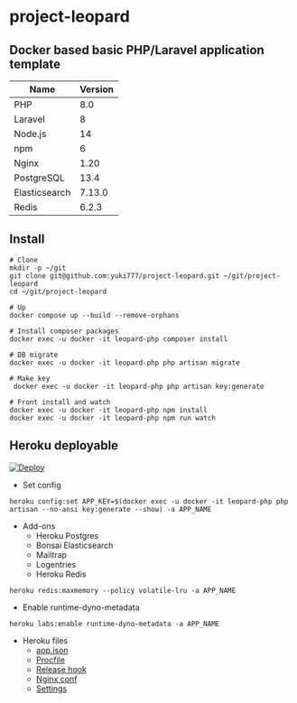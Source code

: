 # project-leopard

## Docker based basic PHP/Laravel application template

| Name          | Version   |
| -----         | --------- |
| PHP           | 8.0       |
| Laravel       | 8         |
| Node.js       | 14        |
| npm           | 6         |
| Nginx         | 1.20      |
| PostgreSQL    | 13.4      |
| Elasticsearch | 7.13.0    |
| Redis         | 6.2.3     |

## Install

```
# Clone
mkdir -p ~/git
git clone git@github.com:yuki777/project-leopard.git ~/git/project-leopard
cd ~/git/project-leopard

# Up
docker compose up --build --remove-orphans

# Install composer packages
docker exec -u docker -it leopard-php composer install

# DB migrate
docker exec -u docker -it leopard-php php artisan migrate

# Make key
 docker exec -u docker -it leopard-php php artisan key:generate

# Front install and watch
docker exec -u docker -it leopard-php npm install
docker exec -u docker -it leopard-php npm run watch
```

## Heroku deployable

<a href="https://heroku.com/deploy?template=https://github.com/yuki777/project-leopard">
<img src="https://www.herokucdn.com/deploy/button.svg" alt="Deploy">
</a>

- Set config
```
heroku config:set APP_KEY=$(docker exec -u docker -it leopard-php php artisan --no-ansi key:generate --show) -a APP_NAME
```

- Add-ons
  - Heroku Postgres
  - Bonsai Elasticsearch
  - Mailtrap
  - Logentries
  - Heroku Redis
```
heroku redis:maxmemory --policy volatile-lru -a APP_NAME
```
- Enable runtime-dyno-metadata
```
heroku labs:enable runtime-dyno-metadata -a APP_NAME
```
- Heroku files
    - [app.json](app.json)
    - [Procfile](Procfile)
    - [Release hook](heroku/release-hook.bash)
    - [Nginx conf](heroku/nginx.conf)
    - [Settings](https://user-images.githubusercontent.com/177159/132989088-f55c261c-456a-49a9-8487-40bf133c14ac.png)
